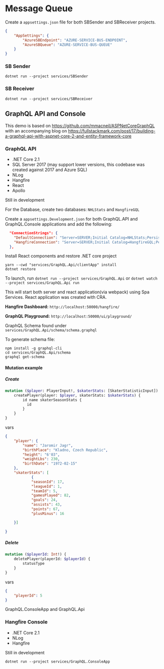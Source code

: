 # Message Queue

Create a ```appsettings.json``` file for both SBSender and SBReceiver projects.

```json
{
    "AppSettings": {
        "AzureSBEndpoint": "AZURE-SERVICE-BUS-ENDPOINT",
        "AzureSBQueue": "AZURE-SERVICE-BUS-QUEUE"
    }
}
```

### SB Sender
```
dotnet run --project services/SBSender
```

### SB Receiver
```
dotnet run --project services/SBReceiver
```



## GraphQL API and Console

This demo is based on https://github.com/mmacneil/ASPNetCoreGraphQL with an accompanying blog on https://fullstackmark.com/post/17/building-a-graphql-api-with-aspnet-core-2-and-entity-framework-core

### GraphQL API

- .NET Core 2.1
- SQL Server 2017 (may support lower versions, this codebase was created against 2017 and Azure SQL)
- NLog
- Hangfire
- React
- Apollo

Still in development

For the Database, create two databases: `NHLStats` and `HangfireGQL`

Create a `appsettings.Development.json` for both GraphQL.API and GraphQL.Console applications and add the following:


```json
  "ConnectionStrings": {
    "DefaultConnection": "Server=SERVER;Initial Catalog=NHLStats;Persist Security Info=False;User ID=USERID;Password=PASSWORD;MultipleActiveResultSets=False;Encrypt=True;TrustServerCertificate=False;Connection Timeout=30;",
    "HangfireConnection": "Server=SERVER;Initial Catalog=HangfireGQL;Persist Security Info=False;User ID=USERID;Password=PASSWORD;MultipleActiveResultSets=False;Encrypt=True;TrustServerCertificate=False;Connection Timeout=30;"
  },

```


Install React components and restore .NET core project
```
yarn --cwd "services/GraphQL.Api/clientApp" install
dotnet restore
```

To launch, run `dotnet run --project services/GraphQL.Api` or `dotnet watch --project services/GraphQL.Api run`

This will start both server and react application(via webpack) using Spa Services. React application was created with CRA.

**Hangfire Dashboard:** `http://localhost:50000/hangfire/`

**GraphQL Playground:** `http://localhost:50000/ui/playground/`


GraphQL Schema found under `services/GraphQL.Api/schema/schema.graphql`

To generate schema file:
```
npm install -g graphql-cli
cd services/GraphQL.Api/schema
graphql get-schema
```


#### Mutation example

##### Create

```graphql
mutation ($player: PlayerInput!, $skaterStats: [SkaterStatisticInput]) {
    createPlayer(player: $player, skaterStats: $skaterStats) {
        id name skaterSeasonStats {
          id
        }
    }
}
```

vars

```json
{
    "player": {
        "name": "Jaromir Jagr",
        "birthPlace": "Kladno, Czech Republic",
        "height": "6'03",
        "weightLbs": 230,
        "birthDate": "1972-02-15"
    },
    "skaterStats": [
            {
            "seasonId": 17,
            "leagueId": 1,
            "teamId": 5,
            "gamesPlayed": 82,
            "goals": 24,
            "assists": 43,
            "points": 67,
            "plusMinus": 16

    }]
        
}

```

##### Delete

```graphql
mutation ($playerId: Int!) {
    deletePlayer(playerId: $playerId) {
        statusType
    }
}

```
vars

```json
{
    "playerId": 5   
}
```


GraphQL.ConsoleApp and GraphQL.Api


### Hangfire Console
- .NET Core 2.1
- NLog
- Hangfire

Still in development

```
dotnet run --project services/GraphQL.ConsoleApp
```


